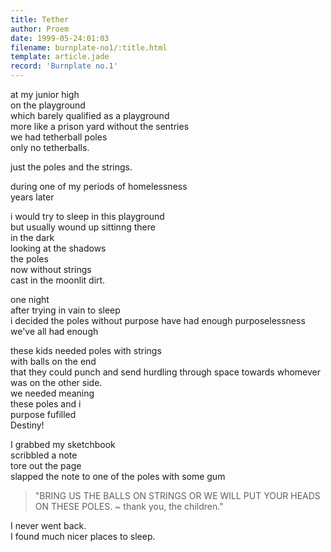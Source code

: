 ```yaml
---
title: Tether
author: Proem
date: 1999-05-24:01:03
filename: burnplate-no1/:title.html
template: article.jade
record: 'Burnplate no.1'
---
```


at my junior high  
on the playground  
which barely qualified as a playground  
more like a prison yard without the sentries  
we had tetherball poles  
only no tetherballs.  

just the poles and the strings.

during one of my periods of homelessness  
years later

i would try to sleep in this playground  
but usually wound up sittinng there  
in the dark  
looking at the shadows  
the poles  
now without strings  
cast in the moonlit dirt.

one night  
after trying in vain to sleep  
i decided the poles without purpose have had enough purposelessness  
we've all had enough  

these kids needed poles with strings  
with balls on the end  
that they could punch and send hurdling through space towards whomever was on the other side.  
we needed meaning  
these poles and i  
purpose fufilled  
Destiny!

I grabbed my sketchbook  
scribbled a note  
tore out the page  
slapped the note to one of the poles with some gum

> "BRING US THE BALLS ON STRINGS OR WE WILL PUT YOUR HEADS ON THESE POLES.
>  ~ thank you, the children."

I never went back.  
I found much nicer places to sleep.